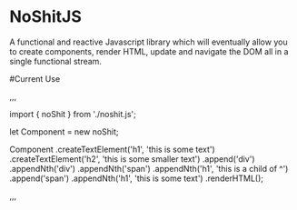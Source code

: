 # NoShitJS

A functional and reactive Javascript library which will eventually allow you to create components, render HTML, update and navigate the DOM all in a single functional stream. 

#Current Use

,,,

import { noShit } from './noshit.js';

let Component = new noShit;

Component
    .createTextElement('h1', 'this is some text')
    .createTextElement('h2', 'this is some smaller text')
    .append('div')
        .appendNth('div')
            .appendNth('span')
                .appendNth('h1', 'this is a child of ^')
    .append('span')
        .appendNth('h1', 'this is some text')
    .renderHTML();
    
,,,
